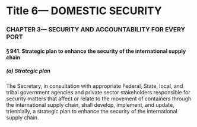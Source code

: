 
# Title 6— DOMESTIC SECURITY
### CHAPTER 3— SECURITY AND ACCOUNTABILITY FOR EVERY PORT
#### § 941. Strategic plan to enhance the security of the international supply chain
##### (a) Strategic plan

The Secretary, in consultation with appropriate Federal, State, local, and tribal government agencies and private sector stakeholders responsible for security matters that affect or relate to the movement of containers through the international supply chain, shall develop, implement, and update, triennially, a strategic plan to enhance the security of the international supply chain.
